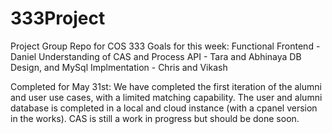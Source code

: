 # 333Project
Project Group Repo for COS 333
Goals for this week:
Functional Frontend - Daniel
Understanding of CAS and Process API - Tara and Abhinaya
DB Design, and MySql Implmentation - Chris and Vikash

Completed for May 31st: 
We have completed the first iteration of the alumni and user use cases, with a limited matching capability. 
The user and alumni database is completed in a local and cloud instance (with a cpanel version in the works).
CAS is still a work in progress but should be done soon.